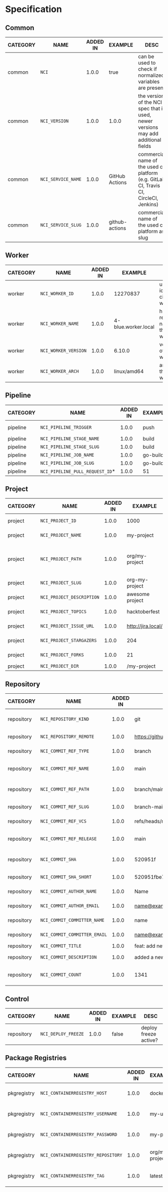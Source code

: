 # Specification

## Common

| CATEGORY | NAME                            | ADDED IN | EXAMPLE             | DESC                                                                                   |
|----------|---------------------------------|----------|---------------------|----------------------------------------------------------------------------------------|
| common   | `NCI`                           | 1.0.0    | true                | can be used to check if normalized variables are present                               |
| common   | `NCI_VERSION`                   | 1.0.0    | 1.0.0               | the version of the NCI spec that is used, newer versions may add additional fields     |
| common   | `NCI_SERVICE_NAME`              | 1.0.0    | GitHub Actions      | commercial name of the used ci platform (e.g. GitLab CI, Travis CI, CircleCI, Jenkins) |
| common   | `NCI_SERVICE_SLUG`              | 1.0.0    | github-actions      | commercial name of the used ci platform as slug                                        |

## Worker

| CATEGORY | NAME                            | ADDED IN | EXAMPLE             | DESC                                                                                   |
|----------|---------------------------------|----------|---------------------|----------------------------------------------------------------------------------------|
| worker   | `NCI_WORKER_ID`                 | 1.0.0    | 12270837            | unique id of the ci worker                                                             |
| worker   | `NCI_WORKER_NAME`               | 1.0.0    | 4-blue.worker.local | human readable name of the ci worker                                                   |
| worker   | `NCI_WORKER_VERSION`            | 1.0.0    | 6.10.0              | version of the ci worker                                                               |
| worker   | `NCI_WORKER_ARCH`               | 1.0.0    | linux/amd64         | arch of the ci worker                                                                  |

## Pipeline

| CATEGORY | NAME                            | ADDED IN | EXAMPLE             | DESC                                                                                   |
|----------|---------------------------------|----------|---------------------|----------------------------------------------------------------------------------------|
| pipeline | `NCI_PIPELINE_TRIGGER`          | 1.0.0    | push                | pipeline trigger (manual/push/trigger/api/schedule/pull_request/build)                 |
| pipeline | `NCI_PIPELINE_STAGE_NAME`       | 1.0.0    | build               | stage name                                                                             |
| pipeline | `NCI_PIPELINE_STAGE_SLUG`       | 1.0.0    | build               | stage name as slug                                                                     |
| pipeline | `NCI_PIPELINE_JOB_NAME`         | 1.0.0    | go-build            | job name                                                                               |
| pipeline | `NCI_PIPELINE_JOB_SLUG`         | 1.0.0    | go-build            | job name as slug                                                                       |
| pipeline | `NCI_PIPELINE_PULL_REQUEST_ID`* | 1.0.0    | 51                  | arch of the ci worker                                                                  |

## Project

| CATEGORY | NAME                            | ADDED IN | EXAMPLE             | DESC                                                                               |
|----------|---------------------------------|----------|---------------------|------------------------------------------------------------------------------------|
| project  | `NCI_PROJECT_ID`                | 1.0.0    | 1000                | unique project id                                                                  |
| project  | `NCI_PROJECT_NAME`              | 1.0.0    | my-project          | project name                                                                       |
| project  | `NCI_PROJECT_PATH`              | 1.0.0    | org/my-project      | project namespace with the project name                                            |
| project  | `NCI_PROJECT_SLUG`              | 1.0.0    | org-my-project      | project name                                                                       |
| project  | `NCI_PROJECT_DESCRIPTION`       | 1.0.0    | awesome project     | project description                                                                |
| project  | `NCI_PROJECT_TOPICS`            | 1.0.0    | hacktoberfest       | project topics                                                                     |
| project  | `NCI_PROJECT_ISSUE_URL`         | 1.0.0    | http://jira.local/  | project name                                                                       |
| project  | `NCI_PROJECT_STARGAZERS`        | 1.0.0    | 204                 | project name                                                                       |
| project  | `NCI_PROJECT_FORKS`             | 1.0.0    | 21                  | project name                                                                       |
| project  | `NCI_PROJECT_DIR`               | 1.0.0    | /my-project         | project dir                                                                        |

## Repository


| CATEGORY   | NAME                                 | ADDED IN | EXAMPLE                                  | DESC                             |
|------------|--------------------------------------|----------|------------------------------------------|----------------------------------|
| repository | `NCI_REPOSITORY_KIND`                | 1.0.0    | git                                      | version control system type      |
| repository | `NCI_REPOSITORY_REMOTE`              | 1.0.0    | https://github.com/org/my-project.git    | remote url (or local)            |
| repository | `NCI_COMMIT_REF_TYPE`                | 1.0.0    | branch                                   | reference type                   |
| repository | `NCI_COMMIT_REF_NAME`                | 1.0.0    | main                                     | human readable ref name          |
| repository | `NCI_COMMIT_REF_PATH`                | 1.0.0    | branch/main                              | composition of ref type and name |
| repository | `NCI_COMMIT_REF_SLUG`                | 1.0.0    | branch-main                              | slug of the vcs ref              |
| repository | `NCI_COMMIT_REF_VCS`                 | 1.0.0    | refs/heads/main                          | native vcs ref                   |
| repository | `NCI_COMMIT_REF_RELEASE`             | 1.0.0    | main                                     | suggested release name           |
| repository | `NCI_COMMIT_SHA`                     | 1.0.0    | 520951f                                  | short commit hash                |
| repository | `NCI_COMMIT_SHA_SHORT`               | 1.0.0    | 520951fbe7bf1b2999d874b58930863c529d14cb | commit hash                      |
| repository | `NCI_COMMIT_AUTHOR_NAME`             | 1.0.0    | Name                                     | author email                     |
| repository | `NCI_COMMIT_AUTHOR_EMAIL`            | 1.0.0    | name@example.com                         | author email                     |
| repository | `NCI_COMMIT_COMMITTER_NAME`          | 1.0.0    | name                                     | committer name                   |
| repository | `NCI_COMMIT_COMMITTER_EMAIL`         | 1.0.0    | name@example.com                         | committer email                  |
| repository | `NCI_COMMIT_TITLE`                   | 1.0.0    | feat: add new feature                    | commit title                     |
| repository | `NCI_COMMIT_DESCRIPTION`             | 1.0.0    | added a new feature                      | commit description               |
| repository | `NCI_COMMIT_COUNT`                   | 1.0.0    | 1341                                     | total commit count               |

## Control

| CATEGORY   | NAME                | ADDED IN | EXAMPLE | DESC                  |
|------------|---------------------|----------|---------|-----------------------|
| repository | `NCI_DEPLOY_FREEZE` | 1.0.0    | false   | deploy freeze active? |

## Package Registries

| CATEGORY    | NAME                               | ADDED IN | EXAMPLE        | DESC                          |
|-------------|------------------------------------|----------|----------------|-------------------------------|
| pkgregistry | `NCI_CONTAINERREGISTRY_HOST`       | 1.0.0    | docker.io      | container registry host       |
| pkgregistry | `NCI_CONTAINERREGISTRY_USERNAME`   | 1.0.0    | my-user        | container registry username   |
| pkgregistry | `NCI_CONTAINERREGISTRY_PASSWORD`   | 1.0.0    | my-pw          | container registry password   |
| pkgregistry | `NCI_CONTAINERREGISTRY_REPOSITORY` | 1.0.0    | org/my-project | container registry repository |
| pkgregistry | `NCI_CONTAINERREGISTRY_TAG`        | 1.0.0    | latest         | container registry host       |
